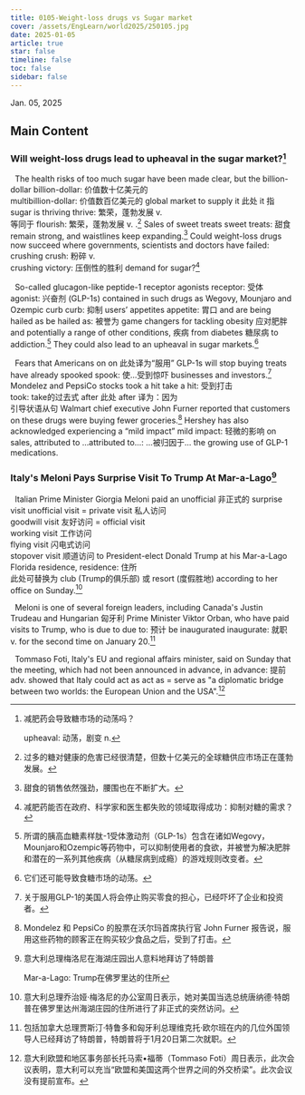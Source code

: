 ```yaml
---
title: 0105-Weight-loss drugs vs Sugar market
cover: /assets/EngLearn/world2025/250105.jpg
date: 2025-01-05
article: true
star: false
timeline: false
toc: false
sidebar: false
---
```

Jan. 05, 2025
<!-- more -->

## Main Content

### Will weight-loss drugs lead to upheaval in the sugar market?[^t1]

&nbsp; The health risks of too much sugar have been made clear, but the 
<span class="hover-note">
billion-dollar
<span class="hover-content">
billion-dollar: 价值数十亿美元的<br>
multibillion-dollar: 价值数百亿美元的
</span></span>
 global market to supply 
<span class="hover-note">
it
<span class="hover-content">
此处 it 指 sugar
</span></span>
 is 
<span class="hover-note">
thriving
<span class="hover-content">
thrive: 繁荣，蓬勃发展 v. <br>
等同于 flourish: 繁荣，蓬勃发展 v.
</span></span>
.[^s1] Sales of 
<span class="hover-note">
sweet treats
<span class="hover-content">
sweet treats: 甜食
</span></span>
 remain strong, and waistlines keep expanding.[^s2] Could weight-loss drugs now succeed where governments, scientists and doctors have failed: 
<span class="hover-note">
crushing
<span class="hover-content">
crush: 粉碎 v. <br>
crushing victory: 压倒性的胜利
</span></span>
 demand for sugar?[^s3]


&nbsp; So-called glucagon-like peptide-1 
<span class="hover-note">
receptor agonists
<span class="hover-content">
receptor: 受体 <br>
agonist: 兴奋剂
</span></span>
 (GLP-1s) contained in such drugs as Wegovy, Mounjaro and Ozempic 
 <span class="hover-note">
 curb
 <span class="hover-content">
 curb: 抑制
 </span></span>
  users’ 
<span class="hover-note">
appetites
<span class="hover-content">
appetite: 胃口
</span></span>
 and are 
<span class="hover-note">
being hailed as
<span class="hover-content">
be hailed as: 被誉为
</span></span>
 game changers for 
<span class="hover-note">
tackling obesity
<span class="hover-content">
应对肥胖
</span></span>
 and potentially a range of other 
<span class="hover-note">
conditions,
<span class="hover-content">
疾病
</span></span>
 from 
<span class="hover-note">
diabetes
<span class="hover-content">
糖尿病
</span></span>
 to addiction.[^s4] They could also lead to an upheaval in sugar markets.[^s5]


&nbsp; Fears that Americans 
<span class="hover-note">
on
<span class="hover-content">
on 此处译为“服用”
</span></span>
 GLP-1s will stop buying treats have already 
 <span class="hover-note">
 spooked
<span class="hover-content">
spook: 使...受到惊吓
</span></span>
 businesses and investors.[^s6] Mondelez and PepsiCo stocks 
<span class="hover-note">
took a hit
<span class="hover-content">
take a hit: 受到打击<br>
took: take的过去式
</span></span>
<span class="space"> </span>
<span class="hover-note">
after
<span class="hover-content">
此处 after 译为：因为 <br>
引导状语从句
</span></span>
 Walmart chief executive John Furner reported that customers on these drugs were buying fewer groceries.[^s7] Hershey has also acknowledged experiencing a 
<span class="hover-note">
“mild impact”
<span class="hover-content">
mild impact: 轻微的影响
</span></span>
 on sales, 
<span class="hover-note">
attributed to
<span class="hover-content">
...attributed to...: ...被归因于...
</span></span>
 the growing use of GLP-1 medications.



### Italy's Meloni Pays Surprise Visit To Trump At Mar-a-Lago[^t2]


&nbsp; Italian Prime Minister Giorgia Meloni paid an 
<span class="hover-note">
unofficial
<span class="hover-content">
非正式的
</span></span>
 surprise 
<span class="hover-note">
visit
<span class="hover-content">
unofficial visit = private visit 私人访问<br>
goodwill visit 友好访问 = official visit <br>
working visit 工作访问 <br>
flying visit 闪电式访问 <br>
stopover visit 顺道访问
</span></span>
 to President-elect Donald Trump at his Mar-a-Lago Florida 
<span class="hover-note">
residence,
<span class="hover-content">
residence: 住所 <br>
此处可替换为 club (Trump的俱乐部) 或 resort (度假胜地)
</span></span>
 according to her office on Sunday.[^s9]

&nbsp; Meloni is one of several foreign leaders, including Canada's Justin Trudeau and 
<span class="hover-note">
Hungarian
<span class="hover-content">
匈牙利
</span></span>
 Prime Minister Viktor Orban, who have paid visits to Trump, who is 
<span class="hover-note">
due to
<span class="hover-content">
due to: 预计
</span></span>
 be 
<span class="hover-note">
inaugurated
<span class="hover-content">
inaugurate: 就职 v.
</span></span>
 for the second time on January 20.[^s10]


&nbsp; Tommaso Foti, Italy's EU and regional affairs minister, said on Sunday that the meeting, which had not been announced 
<span class="hover-note">
in advance,
<span class="hover-content">
in advance: 提前 adv.
</span></span>
 showed that Italy could 
<span class="hover-note">
act as
<span class="hover-content">
act as = serve as
</span></span>
 "a diplomatic bridge between two worlds: the European Union and the USA".[^s11]


[^t1]: 减肥药会导致糖市场的动荡吗？

    upheaval: 动荡，剧变 n.

[^s1]: 过多的糖对健康的危害已经很清楚，但数十亿美元的全球糖供应市场正在蓬勃发展。

[^s2]: 甜食的销售依然强劲，腰围也在不断扩大。

[^s3]: 减肥药能否在政府、科学家和医生都失败的领域取得成功：抑制对糖的需求？

[^s4]: 所谓的胰高血糖素样肽-1受体激动剂（GLP-1s）包含在诸如Wegovy， Mounjaro和Ozempic等药物中，可以抑制使用者的食欲，并被誉为解决肥胖和潜在的一系列其他疾病（从糖尿病到成瘾）的游戏规则改变者。

[^s5]: 它们还可能导致食糖市场的动荡。

[^s6]: 关于服用GLP-1的美国人将会停止购买零食的担心，已经吓坏了企业和投资者。

[^s7]: Mondelez 和 PepsiCo 的股票在沃尔玛首席执行官 John Furner 报告说，服用这些药物的顾客正在购买较少食品之后，受到了打击。

[^s8]: 好时也承认，由于GLP-1药物的使用越来越多，其销售受到了“轻微影响”。

[^t2]: 意大利总理梅洛尼在海湖庄园出人意料地拜访了特朗普

    Mar-a-Lago: Trump在佛罗里达的住所

[^s9]: 意大利总理乔治娅·梅洛尼的办公室周日表示，她对美国当选总统唐纳德·特朗普在佛罗里达州海湖庄园的住所进行了非正式的突然访问。

[^s10]: 包括加拿大总理贾斯汀·特鲁多和匈牙利总理维克托·欧尔班在内的几位外国领导人已经拜访了特朗普，特朗普将于1月20日第二次就职。

[^s11]: 意大利欧盟和地区事务部长托马索•福蒂（Tommaso Foti）周日表示，此次会议表明，意大利可以充当“欧盟和美国这两个世界之间的外交桥梁”。此次会议没有提前宣布。